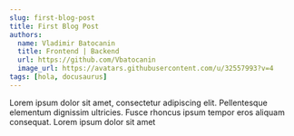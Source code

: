 ```yaml
---
slug: first-blog-post
title: First Blog Post
authors:
  name: Vladimir Batocanin
  title: Frontend | Backend
  url: https://github.com/Vbatocanin
  image_url: https://avatars.githubusercontent.com/u/32557993?v=4
tags: [hola, docusaurus]
---
```


Lorem ipsum dolor sit amet, consectetur adipiscing elit. Pellentesque elementum dignissim ultricies. Fusce rhoncus ipsum tempor eros aliquam consequat. Lorem ipsum dolor sit amet
